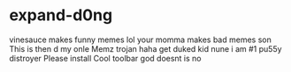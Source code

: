 # expand-d0ng
vinesauce makes funny memes lol
your momma makes bad memes son
This is then d my onle Memz trojan haha get duked kid nune
i am #1 pu55y distroyer
Please install Cool toolbar
god doesnt is no
